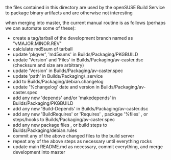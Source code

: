 
the files contained in this directory are used by the openSUSE Build Service to package binary artifacts and are otherwise not interesting

when merging into master, the current manual routine is as follows (perhaps we can automate some of these):
* create a tag/tarball of the development branch named as "vMAJOR.MINOR.REV"
* calclulate md5sum of tarball
* update 'pkgver', 'md5sums' in Builds/Packaging/PKGBUILD
* update 'Version' and 'Files' in Builds/Packaging/av-caster.dsc (checksum and size are arbitrary)
* update 'Version' in Builds/Packaging/av-caster.spec
* update 'path' in Builds/Packaging/_service
* add to Builds/Packaging/debian.changelog
* update '%changelog' date and version in Builds/Packaging/av-caster.spec
* add any new 'depends' and/or 'makedepends' in Builds/Packaging/PKGBUILD
* add any new 'Build-Depends' in Builds/Packaging/av-caster.dsc
* add any new 'BuildRequires' or 'Requires' , package '%files' , or steps/hooks to Builds/Packaging/av-caster.spec
* add any new package files , or build steps to Builds/Packaging/debian.rules
* commit any of the above changed files to the build server
* repeat any of the above steps as necessary until everything rocks
* update main README.md as necessary, commit everything, and merge development into master

